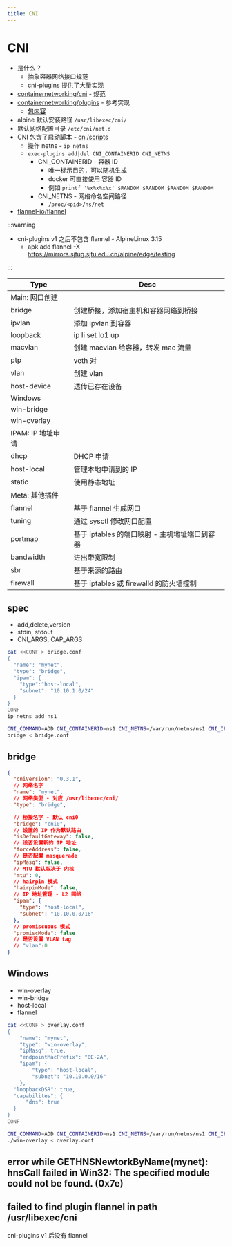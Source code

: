 ```yaml
---
title: CNI
---
```


# CNI

- 是什么？
  - 抽象容器网络接口规范
  - cni-plugins 提供了大量实现
- [containernetworking/cni](https://github.com/containernetworking/cni) - 规范
- [containernetworking/plugins](https://github.com/containernetworking/plugins) - 参考实现
  - [包内容](https://pkgs.alpinelinux.org/contents?branch=edge&name=cni-plugins&arch=x86_64&repo=community)
- alpine 默认安装路径 `/usr/libexec/cni/`
- 默认网络配置目录 `/etc/cni/net.d`
- CNI 包含了启动脚本 - [cni/scripts](https://github.com/containernetworking/cni/tree/master/scripts)
  - 操作 netns - `ip netns`
  - `exec-plugins add|del CNI_CONTAINERID CNI_NETNS`
    - CNI_CONTAINERID - 容器 ID
      - 唯一标示目的，可以随机生成
      - docker 可直接使用 容器 ID
      - 例如 `printf '%x%x%x%x' $RANDOM $RANDOM $RANDOM $RANDOM`
    - CNI_NETNS - 网络命名空间路径
      - `/proc/<pid>/ns/net`
- [flannel-io/flannel](https://github.com/flannel-io/flannel)

:::warning

- cni-plugins v1 之后不包含 flannel - AlpineLinux 3.15
  - apk add flannel -X https://mirrors.sjtug.sjtu.edu.cn/alpine/edge/testing

:::

| Type              | Desc                                          |
| ----------------- | --------------------------------------------- |
| Main: 网口创建    |
| bridge            | 创建桥接，添加宿主机和容器网络到桥接          |
| ipvlan            | 添加 ipvlan 到容器                            |
| loopback          | ip li set lo1 up                              |
| macvlan           | 创建 macvlan 给容器，转发 mac 流量            |
| ptp               | veth 对                                       |
| vlan              | 创建 vlan                                     |
| host-device       | 透传已存在设备                                |
| Windows           |
| win-bridge        |
| win-overlay       |
| IPAM: IP 地址申请 |
| dhcp              | DHCP 申请                                     |
| host-local        | 管理本地申请到的 IP                           |
| static            | 使用静态地址                                  |
| Meta: 其他插件    |
| flannel           | 基于 flannel 生成网口                         |
| tuning            | 通过 sysctl 修改网口配置                      |
| portmap           | 基于 iptables 的端口映射 - 主机地址端口到容器 |
| bandwidth         | 进出带宽限制                                  |
| sbr               | 基于来源的路由                                |
| firewall          | 基于 iptables 或 firewalld 的防火墙控制       |

## spec

- add,delete,version
- stdin, stdout
- CNI_ARGS, CAP_ARGS

```bash
cat <<CONF > bridge.conf
{
  "name": "mynet",
  "type": "bridge",
  "ipam": {
    "type":"host-local",
    "subnet": "10.10.1.0/24"
  }
}
CONF
ip netns add ns1

CNI_COMMAND=ADD CNI_CONTAINERID=ns1 CNI_NETNS=/var/run/netns/ns1 CNI_IFNAME=eth2 CNI_PATH="$PWD" \
bridge < bridge.conf
```

## bridge

```json
{
  "cniVersion": "0.3.1",
  // 网络名字
  "name": "mynet",
  // 网络类型 - 对应 /usr/libexec/cni/
  "type": "bridge",

  // 桥接名字 - 默认 cni0
  "bridge": "cni0",
  // 设置的 IP 作为默认路由
  "isDefaultGateway": false,
  // 设否设置新的 IP 地址
  "forceAddress": false,
  // 是否配置 masquerade
  "ipMasq": false,
  // MTU 默认取决于 内核
  "mtu": 0,
  // hairpin 模式
  "hairpinMode": false,
  // IP 地址管理 - L2 网络
  "ipam": {
    "type": "host-local",
    "subnet": "10.10.0.0/16"
  },
  // promiscuous 模式
  "promiscMode": false
  // 是否设置 VLAN tag
  // "vlan":0
}
```

## Windows

- win-overlay
- win-bridge
- host-local
- flannel

```bash
cat <<CONF > overlay.conf
{
	"name": "mynet",
	"type": "win-overlay",
	"ipMasq": true,
	"endpointMacPrefix": "0E-2A",
	"ipam": {
		"type": "host-local",
		"subnet": "10.10.0.0/16"
	},
  "loopbackDSR": true,
  "capabilites": {
      "dns": true
  }
}
CONF

CNI_COMMAND=ADD CNI_CONTAINERID=ns1 CNI_NETNS=/var/run/netns/ns1 CNI_IFNAME=eth2 CNI_PATH="$PWD" \
./win-overlay < overlay.conf
```

## error while GETHNSNewtorkByName(mynet): hnsCall failed in Win32: The specified module could not be found. (0x7e)

## failed to find plugin flannel in path /usr/libexec/cni

cni-plugins v1 后没有 flannel

